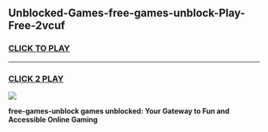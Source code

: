 
## Unblocked-Games-free-games-unblock-Play-Free-2vcuf
<h3>
<a href="https://premium76.site?title=free-games-unblock&ref=15A">CLICK TO PLAY</a></h3>
<hr>

<h3>
<a href="https://premium76.site?title=free-games-unblock&ref=15A">CLICK 2 PLAY</a>
  
</h3>

<a href="https://premium76.site?title=free-games-unblock&ref=15A"><img src="https://clearcache.store/games.png"></a>


**free-games-unblock games unblocked: Your Gateway to Fun and Accessible Online Gaming**
